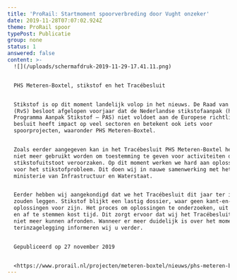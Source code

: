 ```yaml
---
title: 'ProRail: Startmoment spoorverbreding door Vught onzeker'
date: 2019-11-28T07:07:02.924Z
theme: ProRail spoor
typePost: Publicatie
group: none
status: 1
answered: false
content: >-
  ![](/uploads/schermafdruk-2019-11-29-17.41.11.png)


  PHS Meteren-Boxtel, stikstof en het Tracébesluit


  Stikstof is op dit moment landelijk volop in het nieuws. De Raad van State
  (RvS) besloot afgelopen voorjaar dat de Nederlandse stikstofaanpak (het
  Programma Aanpak Stikstof – PAS) niet voldoet aan de Europese richtlijnen. Dit
  besluit heeft impact op veel sectoren en betekent ook iets voor
  spoorprojecten, waaronder PHS Meteren-Boxtel.


  Zoals eerder aangegeven kan in het Tracébesluit PHS Meteren-Boxtel het PAS
  niet meer gebruikt worden om toestemming te geven voor activiteiten die extra
  stikstofuitstoot veroorzaken. Op dit moment werken we hard aan oplossingen
  voor het stikstofprobleem. Dit doen wij in nauwe samenwerking met het
  ministerie van Infrastructuur en Waterstaat. 


  Eerder hebben wij aangekondigd dat we het Tracébesluit dit jaar ter inzage
  zouden leggen. Stikstof blijkt een lastig dossier, waar geen kant-en-klare
  oplossingen voor zijn. Het proces om oplossingen te onderzoeken, uit te werken
  en af te stemmen kost tijd. Dit zorgt ervoor dat wij het Tracébesluit dit jaar
  niet meer kunnen afronden. Wanneer er meer duidelijk is over het moment van de
  terinzagelegging informeren wij u verder.


  Gepubliceerd op 27 november 2019


  <https://www.prorail.nl/projecten/meteren-boxtel/nieuws/phs-meteren-boxtel-stikstof-en-het-trac-besluit>
---
```


